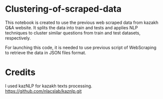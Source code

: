 # Clustering-of-scraped-data
This notebook is created to use the previous web scraped data from kazakh Q&amp;A website. It splits the data into train and tests and applies NLP techniques to cluster similar questions from train and test datasets, respectively.

For launching this code, it is needed to use previous script of WebScraping to retrieve the data in JSON files format.

# Credits
I used kazNLP for kazakh texts processing. 
https://github.com/nlacslab/kaznlp.git
